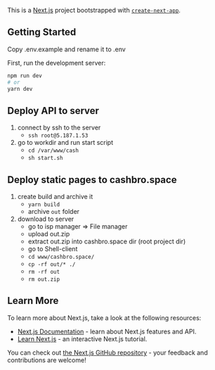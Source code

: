 This is a [Next.js](https://nextjs.org/) project bootstrapped with [`create-next-app`](https://github.com/vercel/next.js/tree/canary/packages/create-next-app).

## Getting Started

Copy .env.example and rename it to .env

First, run the development server:

```bash
npm run dev
# or
yarn dev
```

## Deploy API to server

  
1. connect by ssh to the server
	- `ssh root@5.187.1.53`
2. go to workdir and run start script 
	- `cd /var/www/cash`
	- `sh start.sh `

## Deploy static pages to cashbro.space
1. create build and archive it
	- `yarn build`
	- archive `out` folder
2. download to server 
	- go to isp manager => File manager
	- upload out.zip
	- extract out.zip into cashbro.space dir (root project dir)
	- go to Shell-client
	- `cd www/cashbro.space/`
	- `cp -rf out/* ./`
	- `rm -rf out`
	- `rm out.zip`

## Learn More

To learn more about Next.js, take a look at the following resources:

- [Next.js Documentation](https://nextjs.org/docs) - learn about Next.js features and API.
- [Learn Next.js](https://nextjs.org/learn) - an interactive Next.js tutorial.

You can check out [the Next.js GitHub repository](https://github.com/vercel/next.js/) - your feedback and contributions are welcome!

